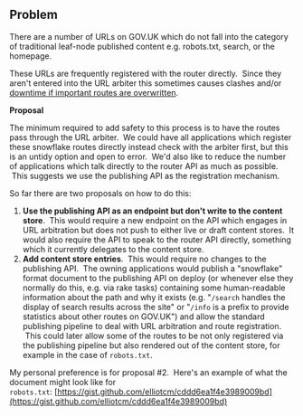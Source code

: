 ## **Problem**

There are a number of URLs on GOV.UK which do not fall into the category of traditional leaf-node published content e.g. robots.txt, search, or the homepage.

These URLs are frequently registered with the router directly. &nbsp;Since they aren't entered into the URL arbiter this sometimes causes clashes and/or [downtime if important routes are overwritten](https://docs.google.com/document/d/1Ev_axmMdvsg3WTnYpdYVBciSAzM3q64QklB8MOZl7Go).

**Proposal**

The minimum required to add safety to this process is to have the routes pass through the URL arbiter. &nbsp;We could have all applications which register these snowflake routes directly instead check with the arbiter first, but this is an untidy option and open to error. &nbsp;We'd also like to reduce the number of applications which talk directly to the router API as much as possible. &nbsp;This suggests we use the publishing API as the registration mechanism.

So far there are two proposals on how to do this:

1. **Use the publishing API as an endpoint but don't write to the content store**. &nbsp;This would require a new endpoint on the API which engages in URL arbitration but does not push to either live or draft content stores. &nbsp;It would also require the API to speak to the router API directly, something which it currently delegates to the content store.
2. **Add content store entries**. &nbsp;This would require no changes to the publishing API. &nbsp;The owning applications would publish a "snowflake" format document to the publishing API on deploy (or whenever else they normally do this, e.g. via rake tasks) containing some human-readable information about the path and why it exists (e.g. "`/search` handles the display of search results across the site" or "`/info` is a prefix to provide statistics about other routes on GOV.UK") and allow the standard publishing pipeline to deal with URL arbitration and route registration. &nbsp;This could later allow some of the routes to be not only registered via the publishing pipeline but also rendered out of the content store, for example in the case of `robots.txt`.

My personal preference is for proposal #2. &nbsp;Here's an example of what the document might look like for `robots.txt`:&nbsp;[https://gist.github.com/elliotcm/cddd6ea1f4e3989009bd](https://gist.github.com/elliotcm/cddd6ea1f4e3989009bd)

&nbsp;

&nbsp;

&nbsp;

&nbsp;

&nbsp;

&nbsp;

&nbsp;

&nbsp;

&nbsp;

&nbsp;

